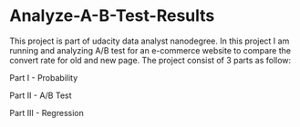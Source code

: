# Analyze-A-B-Test-Results
This project is part of udacity data analyst nanodegree. In this project I am running and analyzing A/B test for an e-commerce website to compare the convert rate for old and new page.
The project consist of 3 parts as follow:

  Part I - Probability
  
  Part II - A/B Test
  
  Part III - Regression
